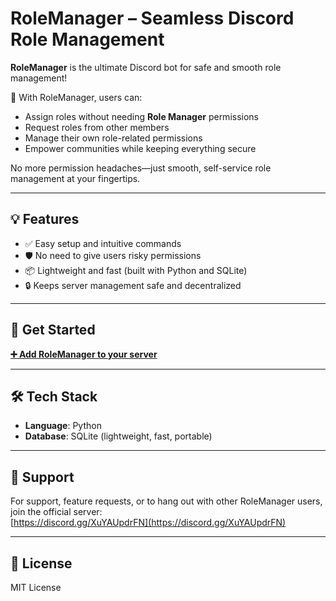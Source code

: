 # RoleManager – Seamless Discord Role Management

**RoleManager** is the ultimate Discord bot for safe and smooth role management!

🔧 With RoleManager, users can:
- Assign roles without needing **Role Manager** permissions
- Request roles from other members
- Manage their own role-related permissions
- Empower communities while keeping everything secure

No more permission headaches—just smooth, self-service role management at your fingertips.

---

## 💡 Features
- ✅ Easy setup and intuitive commands
- 🛡️ No need to give users risky permissions
- 📦 Lightweight and fast (built with Python and SQLite)
- 🔒 Keeps server management safe and decentralized

---

## 🚀 Get Started

[**➕ Add RoleManager to your server**](https://discord.com/discovery/applications/1353772539049935001)

---

## 🛠️ Tech Stack
- **Language**: Python
- **Database**: SQLite (lightweight, fast, portable)

---

## 👥 Support
For support, feature requests, or to hang out with other RoleManager users, join the official server:  
[https://discord.gg/XuYAUpdrFN](https://discord.gg/XuYAUpdrFN)

---

## 📜 License
MIT License
